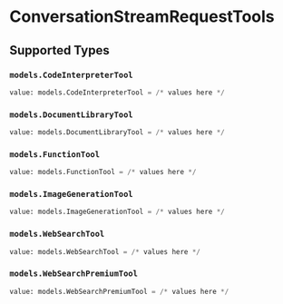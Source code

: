 # ConversationStreamRequestTools


## Supported Types

### `models.CodeInterpreterTool`

```python
value: models.CodeInterpreterTool = /* values here */
```

### `models.DocumentLibraryTool`

```python
value: models.DocumentLibraryTool = /* values here */
```

### `models.FunctionTool`

```python
value: models.FunctionTool = /* values here */
```

### `models.ImageGenerationTool`

```python
value: models.ImageGenerationTool = /* values here */
```

### `models.WebSearchTool`

```python
value: models.WebSearchTool = /* values here */
```

### `models.WebSearchPremiumTool`

```python
value: models.WebSearchPremiumTool = /* values here */
```

